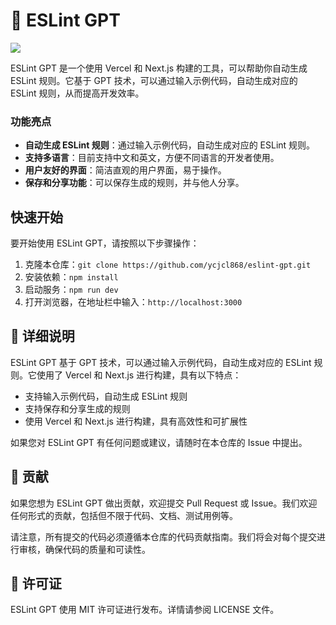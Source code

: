 # 🤖 ESLint GPT

![](https://user-images.githubusercontent.com/13595509/228750807-aa1e7e2b-e777-4136-96a1-969b4f5bb90f.png)

ESLint GPT 是一个使用 Vercel 和 Next.js 构建的工具，可以帮助你自动生成 ESLint 规则。它基于 GPT 技术，可以通过输入示例代码，自动生成对应的 ESLint 规则，从而提高开发效率。

### 功能亮点

- **自动生成 ESLint 规则**：通过输入示例代码，自动生成对应的 ESLint 规则。
- **支持多语言**：目前支持中文和英文，方便不同语言的开发者使用。
- **用户友好的界面**：简洁直观的用户界面，易于操作。
- **保存和分享功能**：可以保存生成的规则，并与他人分享。

## 快速开始

要开始使用 ESLint GPT，请按照以下步骤操作：

1. 克隆本仓库：`git clone https://github.com/ycjcl868/eslint-gpt.git`
2. 安装依赖：`npm install`
3. 启动服务：`npm run dev`
4. 打开浏览器，在地址栏中输入：`http://localhost:3000`

## 📖 详细说明

ESLint GPT 基于 GPT 技术，可以通过输入示例代码，自动生成对应的 ESLint 规则。它使用了 Vercel 和 Next.js 进行构建，具有以下特点：

- 支持输入示例代码，自动生成 ESLint 规则
- 支持保存和分享生成的规则
- 使用 Vercel 和 Next.js 进行构建，具有高效性和可扩展性

如果您对 ESLint GPT 有任何问题或建议，请随时在本仓库的 Issue 中提出。

## 🤝 贡献

如果您想为 ESLint GPT 做出贡献，欢迎提交 Pull Request 或 Issue。我们欢迎任何形式的贡献，包括但不限于代码、文档、测试用例等。

请注意，所有提交的代码必须遵循本仓库的代码贡献指南。我们将会对每个提交进行审核，确保代码的质量和可读性。

## 📄 许可证

ESLint GPT 使用 MIT 许可证进行发布。详情请参阅 LICENSE 文件。
